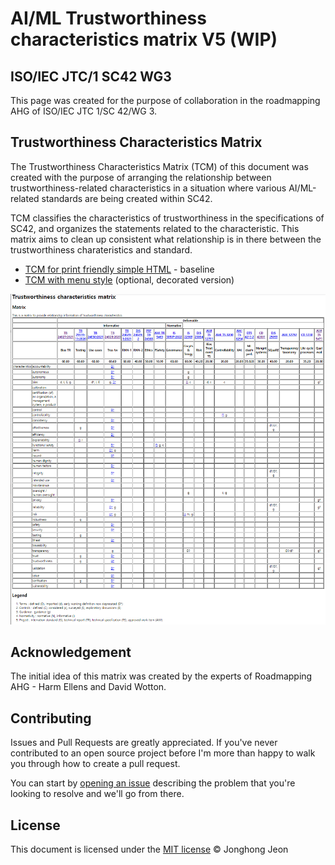 # AI/ML Trustworthiness characteristics matrix V5 (WIP)
## ISO/IEC JTC/1 SC42 WG3

This page was created for the purpose of collaboration in the roadmapping AHG of ISO/IEC JTC 1/SC 42/WG 3.

## Trustworthiness Characteristics Matrix

The Trustworthiness Characteristics Matrix (TCM) of this document was created with the purpose of arranging the relationship between trustworthiness-related characteristics in a situation where various AI/ML-related standards are being created within SC42.

TCM classifies the characteristics of trustworthiness in the specifications of SC42, and organizes the statements related to the characteristic. This matrix aims to clean up consistent what relationship is in there between the trustworthiness charateristics and standard.

* [TCM for print friendly simple HTML](http://hollobit.github.io/WG3_TCM/index-nostyle.html) - baseline
* [TCM with menu style](http://hollobit.github.io/WG3_TCM/index.html) (optional, decorated version) 

<img src="TCM-20220713.png">

## Acknowledgement 

The initial idea of this matrix was created by the experts of Roadmapping AHG  - Harm Ellens and David Wotton. 

## Contributing

Issues and Pull Requests are greatly appreciated. If you've never contributed to an open source project before I'm more than happy to walk you through how to create a pull request.

You can start by [opening an issue](https://github.com/hollobit/WG3_TCM/issues/new) describing the problem that you're looking to resolve and we'll go from there.

## License

This document is licensed under the [MIT license](https://opensource.org/licenses/mit-license.php) © Jonghong Jeon
